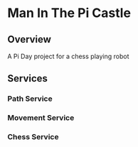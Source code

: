 # Man In The Pi Castle

## Overview

A Pi Day project for a chess playing robot

## Services

### Path Service

### Movement Service

### Chess Service
